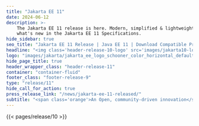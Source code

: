 ```yaml
---
title: "Jakarta EE 11"
date: 2024-06-12
description: >-
    The Jakarta EE 11 release is here. Modern, simplified & lightweight, see
    what's new in the Jakarta EE 11 Specifications.
hide_sidebar: true
seo_title: "Jakarta EE 11 Release | Java EE 11 | Download Compatible Products & Specifications | The Eclipse Foundation"
headline: "<img class='header-release-10-logo' src='images/jakarta10-logo.svg' alt='Jakarta EE 11'>"
logo: "images/jakarta/jakarta_ee_logo_schooner_color_horizontal_default.png"
hide_page_title: true
header_wrapper_class: "header-release-11"
container: "container-fluid"
footer_class: "footer-release-9"
type: "release/11"
hide_call_for_action: true
press_release_link: "/news/jakarta-ee-11-released/"
subtitle: "<span class='orange'>An Open, community-driven innovation</span><br> driving the future of cloud native Java technologies"
---
```


{{< pages/release/10 >}}
